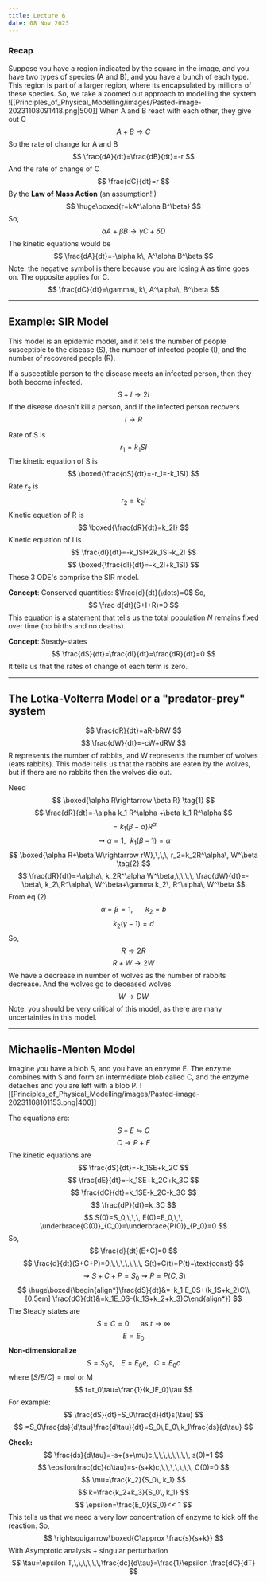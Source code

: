 ```yaml
---
title: Lecture 6
date: 08 Nov 2023
---
```

### Recap
Suppose you have a region indicated by the square in the image, and you have two types of species (A and B), and you have a bunch of each type. This region is part of a larger region, where its encapsulated by millions of these species. So, we take a zoomed out approach to modelling the system. 
![[Principles_of_Physical_Modelling/images/Pasted-image-20231108091418.png|500]]
When A and B react with each other, they give out C
$$
A+B\rightarrow C
$$
So the rate of change for A and B
$$
\frac{dA}{dt}=\frac{dB}{dt}=-r
$$
And the rate of change of C
$$
\frac{dC}{dt}=r
$$
By the **Law of Mass Action** (an assumption!!)
$$
\huge\boxed{r=kA^\alpha B^\beta}
$$
So,
$$
\alpha A+\beta B\rightarrow\gamma C+\delta D
$$
The kinetic equations would be
$$
\frac{dA}{dt}=-\alpha k\, A^\alpha B^\beta
$$
Note: the negative symbol is there because you are losing A as time goes on. The opposite applies for C.
$$
\frac{dC}{dt}=\gamma\, k\, A^\alpha\, B^\beta
$$
____
## Example: SIR Model
This model is an epidemic model, and it tells the number of people susceptible to the disease (S), the number of infected people (I), and the number of recovered people (R). 

If a susceptible person to the disease meets an infected person, then they both become infected. 
$$
S+I\rightarrow 2I \tag{1}
$$
If the disease doesn't kill a person, and if the infected person recovers
$$
I\rightarrow R \tag{2}
$$

Rate of S is
$$r_1=k_1 SI
$$
The kinetic equation of S is
$$
\boxed{\frac{dS}{dt}=-r_1=-k_1SI}
$$
Rate $r_2$ is
$$
r_2=k_2I
$$
Kinetic equation of R is 
$$
\boxed{\frac{dR}{dt}=k_2I}
$$
Kinetic equation of I is
$$
\frac{dI}{dt}=-k_1SI+2k_1SI-k_2I
$$
$$
\boxed{\frac{dI}{dt}=-k_2I+k_1SI}
$$
These 3 ODE's comprise the SIR model.

**Concept**: Conserved quantities: $\frac{d}{dt}(\dots)=0$ 
So,
$$
\frac d{dt}(S+I+R)=0
$$
This equation is a statement that tells us the total population $N$ remains fixed over time (no births and no deaths).

**Concept**: Steady-states
$$
\frac{dS}{dt}=\frac{dI}{dt}=\frac{dR}{dt}=0
$$
It tells us that the rates of change of each term is zero.
____
## The Lotka-Volterra Model or a "predator-prey" system
$$
\frac{dR}{dt}=aR-bRW
$$
$$
\frac{dW}{dt}=-cW+dRW
$$
R represents the number of rabbits, and W represents the number of wolves (eats rabbits). This model tells us that the rabbits are eaten by the wolves, but if there are no rabbits then the wolves die out.

Need 
$$
\boxed{\alpha R\rightarrow \beta R} \tag{1}
$$
$$
\frac{dR}{dt}=-\alpha k_1 R^\alpha +\beta k_1 R^\alpha
$$
$$
=k_1(\beta-\alpha)R^\alpha
$$
$$
\rightsquigarrow \alpha=1,\,\,\,\, k_1(\beta-1)=\alpha
$$
$$
\boxed{\alpha R+\beta W\rightarrow rW},\,\,\, r_2=k_2R^\alpha\, W^\beta \tag{2}
$$
$$
\frac{dR}{dt}=-\alpha\, k_2R^\alpha W^\beta,\,\,\,\, \frac{dW}{dt}=-\beta\, k_2\,R^\alpha\, W^\beta+\gamma k_2\, R^\alpha\, W^\beta
$$
From eq (2)
$$
\alpha=\beta=1,\,\,\,\,\,\,\,\,\,\,\, k_2=b
$$
$$
k_2(\gamma-1)=d
$$
So,
$$
R\rightarrow 2R
$$
$$
R+W\rightarrow 2W
$$
We have a decrease in number of wolves as the number of rabbits decrease. 
And the wolves go to deceased wolves
$$
W\rightarrow DW
$$
Note: you should be very critical of this model, as there are many uncertainties in this model. 
____
## Michaelis-Menten Model
Imagine you have a blob S, and you have an enzyme E. The enzyme combines with S and form an intermediate blob called C, and the enzyme detaches and you are left with a blob P. 
![[Principles_of_Physical_Modelling/images/Pasted-image-20231108101153.png|400]]

The equations are:
$$
S+E\leftrightharpoons C
$$
$$
C\rightarrow P+E
$$
The kinetic equations are
$$
\frac{dS}{dt}=-k_1SE+k_2C
$$
$$
\frac{dE}{dt}=-k_1SE+k_2C+k_3C
$$
$$
\frac{dC}{dt}=k_1SE-k_2C-k_3C
$$
$$
\frac{dP}{dt}=k_3C
$$
$$
S(0)=S_0,\,\,\, E(0)=E_0,\,\, \underbrace{C(0)}_{C_0}=\underbrace{P(0)}_{P_0}=0
$$
So,
$$
\frac{d}{dt}(E+C)=0
$$
$$
\frac{d}{dt}(S+C+P)=0,\,\,\,\,\,\,\, S(t)+C(t)+P(t)=\text{const}
$$
$$
\rightsquigarrow S+C+P=S_0 \rightsquigarrow P=P(C, S)
$$
$$
\huge\boxed{\begin{align*}\frac{dS}{dt}&=-k_1 E_0S+(k_1S+k_2)C\\[0.5em] \frac{dC}{dt}&=k_1E_0S-(k_1S+k_2+k_3)C\end{align*}}
$$
The Steady states are
$$
S=C=0\,\,\,\,\,\,\,\,\,\,\text{as }t\rightarrow\infty
$$
$$
E=E_0
$$
**Non-dimensionalize**
$$
S=S_0s,\,\,\,\,\,\, E=E_0e,\,\,\,\,\, C=E_0c
$$
where $[S/E/C]=\text{mol or M}$
$$
t=t_0\tau=\frac{1}{k_1E_0}\tau
$$
For example:
$$
\frac{dS}{dt}=S_0\frac{d}{dt}s(\tau)
$$
$$
=S_0\frac{ds}{d\tau}\frac{d\tau}{dt}=S_0\,E_0\,k_1\frac{ds}{d\tau}
$$

**Check:**
$$
\frac{ds}{d\tau}=-s+(s+\mu)c,\,\,\,\,\,\,\,\, s(0)=1
$$
$$
\epsilon\frac{dc}{d\tau}=s-(s+k)c,\,\,\,\,\,\,\, C(0)=0
$$
$$
\mu=\frac{k_2}{S_0\, k_1}
$$
$$
k=\frac{k_2+k_3}{S_0\, k_1}
$$
$$
\epsilon=\frac{E_0}{S_0}<< 1
$$
This tells us that we need a very low concentration of enzyme to kick off the reaction.
So,
$$
\rightsquigarrow\boxed{C\approx \frac{s}{s+k}}
$$
With Asymptotic analysis + singular perturbation 
$$
\tau=\epsilon T,\,\,\,\,\,\,\frac{dc}{d\tau}=\frac{1}\epsilon \frac{dC}{dT}
$$
